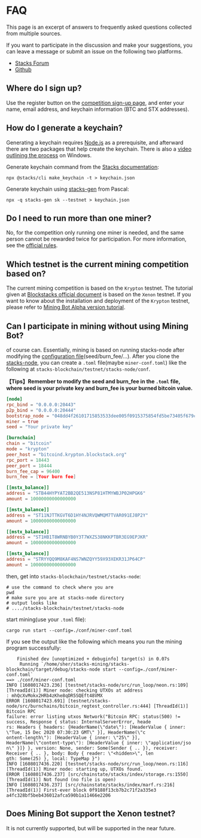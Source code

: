 # FAQ

This page is an excerpt of answers to frequently asked questions collected from multiple sources.

If you want to participate in the discussion and make your suggestions, you can leave a message or submit an issue on the following two platforms.

- [Stacks Forum](https://forum.stacks.org/t/request-for-testing-alpha-mining-bot/11372)
- [Github](https://github.com/Daemon-Technologies)

## Where do I sign up?

Use the register button on the [competition sign-up page](https://daemontechnologies.co/minestx-challenge), and enter your name, email address, and keychain information (BTC and STX addresses).

## How do I generate a keychain?

Generating a keychain requires [Node.js](https://nodejs.dev/) as a prerequisite, and afterward there are two packages that help create the keychain. There is also a [video outlining the process](https://youtu.be/82b8PGoQYpI) on Windows.

Generate keychain command from the [Stacks documentation](https://docs.blockstack.org/start-mining#running-a-miner):

```
npx @stacks/cli make_keychain -t > keychain.json
```

Generate keychain using [stacks-gen](https://github.com/psq/stacks-gen) from Pascal:

```
npx -q stacks-gen sk --testnet > keychain.json
```

## Do I need to run more than one miner?

No, for the competition only running one miner is needed, and the same person cannot be rewarded twice for participation. For more information, see the [official rules](https://daemontechnologies.co/stx-mining-rules).

## Which testnet is the current mining competition based on?

The current mining competition is based on the `Krypton` testnet. The tutorial given at [Blockstacks official document](https://docs.blockstack.org/start-mining)  is based on the `Xenon` testnet. If you want to know about the installation and deployment of the `Krypton` testnet, please refer to [Mining Bot Alpha version tutorial](https://daemon-technologies.github.io/docs/Mining-Bot-Alpha-Version/).

## Can I participate in mining without using Mining Bot?

of course can. Essentially, mining is based on running stacks-node after modifying the [configuration file]()(seed/burn_fee/...). After you clone the [stacks-node](https://github.com/blockstack/stacks-blockchain), you can create a `.toml` file(maybe `miner-conf.toml`) like the following at `stacks-blockchain/testnet/stacks-node/conf`.

**【Tips】Remember to modify the seed and burn_fee in the `.toml` file, where seed is your private key and burn_fee is your burned bitcoin value.**

```toml
[node]
rpc_bind = "0.0.0.0:20443"
p2p_bind = "0.0.0.0:20444"
bootstrap_node = "048dd4f26101715853533dee005f0915375854fd5be73405f679c1917a5d4d16aaaf3c4c0d7a9c132a36b8c5fe1287f07dad8c910174d789eb24bdfb5ae26f5f27@krypton.blockstack.org:20444"
miner = true
seed = "Your private key"

[burnchain]
chain = "bitcoin"
mode = "krypton"
peer_host = "bitcoind.krypton.blockstack.org"
rpc_port = 18443
peer_port = 18444
burn_fee_cap = 96400
burn_fee = [Your burn fee]

[[mstx_balance]]
address = "STB44HYPYAT2BB2QE513NSP81HTMYWBJP02HPGK6"
amount = 10000000000000000

[[mstx_balance]]
address = "ST11NJTTKGVT6D1HY4NJRVQWMQM7TVAR091EJ8P2Y"
amount = 10000000000000000

[[mstx_balance]]
address = "ST1HB1T8WRNBYB0Y3T7WXZS38NKKPTBR3EG9EPJKR"
amount = 10000000000000000

[[mstx_balance]]
address = "STRYYQQ9M8KAF4NS7WNZQYY59X93XEKR31JP64CP"
amount = 10000000000000000
```

then, get into `stacks-blockchain/testnet/stacks-node`:

```shell
# use the command to check where you are
pwd
# make sure you are at stacks-node directory
# output looks like
# ..../stacks-blockchain/testnet/stacks-node
```

start mining(use your `.toml` file):

```shell
cargo run start --config=./conf/miner-conf.toml
```

If you see the output like the following which means you run the mining program successfully:

```shell
    Finished dev [unoptimized + debuginfo] target(s) in 0.07s
     Running `/home/sher/stacks-mining/stacks-blockchain/target/debug/stacks-node start --config=./conf/miner-conf.toml`
==> ./conf/miner-conf.toml
INFO [1608017423.236] [testnet/stacks-node/src/run_loop/neon.rs:109] [ThreadId(1)] Miner node: checking UTXOs at address
: mhQcXvMokx2HRb4zKhe8qDR5SQEft48VMX
ERROR [1608017423.691] [testnet/stacks-node/src/burnchains/bitcoin_regtest_controller.rs:444] [ThreadId(1)] Bitcoin RPC 
failure: error listing utxos Network("Bitcoin RPC: status(500) != success, Response { status: InternalServerError, heade
rs: Headers { headers: {HeaderName(\"date\"): [HeaderValue { inner: \"Tue, 15 Dec 2020 07:30:23 GMT\" }], HeaderName(\"c
ontent-length\"): [HeaderValue { inner: \"25\" }], HeaderName(\"content-type\"): [HeaderValue { inner: \"application/jso
n\" }]} }, version: None, sender: Some(Sender { .. }), receiver: Receiver { .. }, body: Body { reader: \"<hidden>\", len
gth: Some(25) }, local: TypeMap }")
INFO [1608017436.220] [testnet/stacks-node/src/run_loop/neon.rs:116] [ThreadId(1)] Miner node: starting up, UTXOs found.
ERROR [1608017436.237] [src/chainstate/stacks/index/storage.rs:1550] [ThreadId(1)] Not found (no file is open)
INFO [1608017436.237] [src/chainstate/stacks/index/marf.rs:216] [ThreadId(1)] First-ever block 0f9188f13cb7b2c71f2a335e3
a4fc328bf5beb436012afca590b1a11466e2206
```

## Does Mining Bot support the Xenon testnet?

It is not currently supported, but will be supported in the near future.

